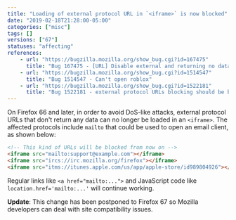 ```yaml
---
title: "Loading of external protocol URL in `<iframe>` is now blocked"
date: "2019-02-18T21:28:00-05:00"
categories: ["misc"]
tags: []
versions: ["67"]
statuses: "affecting"
references:
    - url: "https://bugzilla.mozilla.org/show_bug.cgi?id=167475"
      title: "Bug 167475 - [URL] Disable external and returning no data protocol handlers in all cases, excluding <A HREF=>"
    - url: "https://bugzilla.mozilla.org/show_bug.cgi?id=1514547"
      title: "Bug 1514547 - Can't open roblox"
    - url: "https://bugzilla.mozilla.org/show_bug.cgi?id=1522181"
      title: "Bug 1522181 - external protocol URLs blocking should be behind pref"
---
```

On Firefox 66 and later, in order to avoid DoS-like attacks, external protocol URLs that don't return any data can no longer be loaded in an `<iframe>`. The affected protocols include `mailto` that could be used to open an email client, as shown below:

```html
<!-- This kind of URLs will be blocked from now on -->
<iframe src="mailto:support@example.com"></iframe>
<iframe src="ircs://irc.mozilla.org/firefox"></iframe>
<iframe src="itms://itunes.apple.com/us/app/apple-store/id989804926"></iframe>
```

Regular links like `<a href="mailto:...">` and JavaScript code like `location.href='mailto:...'` will continue working.

**Update**: This change has been postponed to Firefox 67 so Mozilla developers can deal with site compatibility issues.
